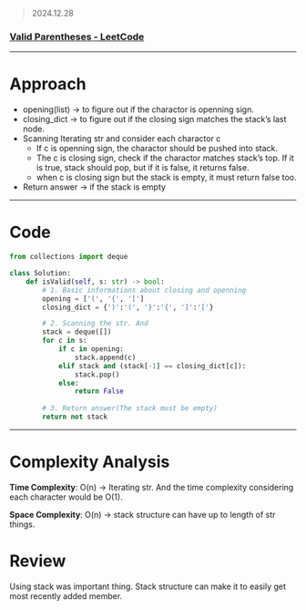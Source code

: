 > 2024.12.28
> 

### [Valid Parentheses - LeetCode](https://leetcode.com/problems/valid-parentheses/)

---

# Approach

- opening(list) → to figure out if the charactor is openning sign.
- closing_dict → to figure out if the closing sign matches the stack’s last node.
- Scanning Iterating str and consider each charactor c
    - If c is openning sign, the charactor should be pushed into stack.
    - The c is closing sign, check if the charactor matches stack’s top. If it is true, stack should pop, but if it is false, it returns false.
    - when c is closing sign but the stack is empty, it must return false too.
- Return answer → if the stack is empty

---

# Code

```python
from collections import deque

class Solution:
    def isValid(self, s: str) -> bool:
        # 1. Basic informations about closing and openning
        opening = ['(', '{', '[']
        closing_dict = {')':'(', '}':'{', ']':'['}

        # 2. Scanning the str. And 
        stack = deque([])
        for c in s:
            if c in opening:
                stack.append(c)
            elif stack and (stack[-1] == closing_dict[c]):
                stack.pop()
            else:
                return False
        
        # 3. Return answer(The stack must be empty)
        return not stack
```

---

# Complexity Analysis

**Time Complexity**: O(n) → Iterating str. And the time complexity considering each character would be O(1).

**Space Complexity**: O(n) → stack structure can have up to length of str things.

# Review

Using stack was important thing. Stack structure can make it to easily get most recently added member.